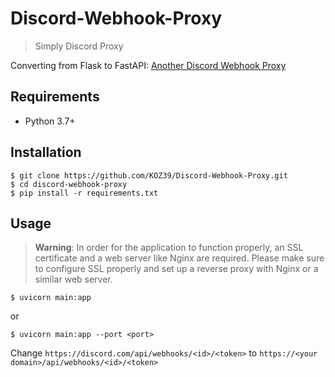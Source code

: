 # Discord-Webhook-Proxy
> Simply Discord Proxy

Converting from Flask to FastAPI: [Another Discord Webhook Proxy](https://devforum.roblox.com/t/another-discord-webhook-proxy/2154490)

## Requirements
- Python 3.7+

## Installation
```
$ git clone https://github.com/KOZ39/Discord-Webhook-Proxy.git
$ cd discord-webhook-proxy
$ pip install -r requirements.txt
```

## Usage
> **Warning**: In order for the application to function properly, an SSL certificate and a web server like Nginx are required. Please make sure to configure SSL properly and set up a reverse proxy with Nginx or a similar web server.

```
$ uvicorn main:app
```
or
```
$ uvicorn main:app --port <port>
```

Change `https://discord.com/api/webhooks/<id>/<token>` to `https://<your domain>/api/webhooks/<id>/<token>`
